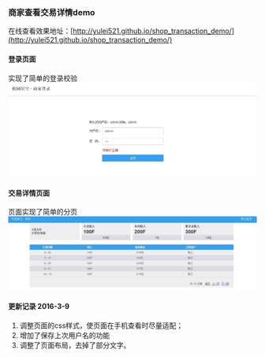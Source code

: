 ### 商家查看交易详情demo
在线查看效果地址：[http://yulei521.github.io/shop_transaction_demo/](http://yulei521.github.io/shop_transaction_demo/)
#### 登录页面
实现了简单的登录校验
![图片1](/img/1.jpg)
#### 交易详情页面
页面实现了简单的分页
![图片2](/img/2.jpg)

#### 更新记录 2016-3-9
 1. 调整页面的css样式，使页面在手机查看时尽量适配；
 2. 增加了保存上次用户名的功能
 3. 调整了页面布局，去掉了部分文字。


